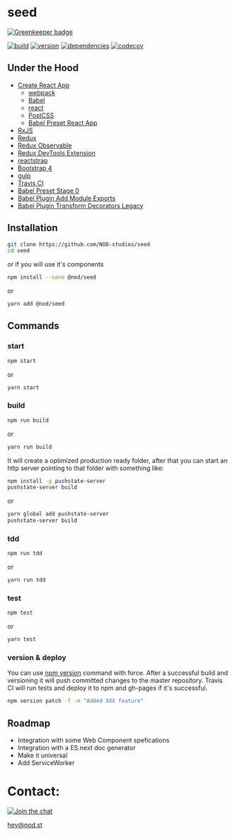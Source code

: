 # seed

[![Greenkeeper badge](https://badges.greenkeeper.io/NOD-studios/seed.svg)](https://greenkeeper.io/)


[![build][travis-image]][tag-url]
[![version][tag-image]][tag-url]
[![dependencies][david-image]][david-url]
[![codecov][codecov-image]][codecov-url]

## Under the Hood
- [Create React App](https://github.com/facebookincubator/create-react-app)
  - [webpack](https://webpack.github.io/)
  - [Babel](https://babeljs.io/)
  - [react](https://facebook.github.io/react/)
  - [PostCSS](http://postcss.org/)
  - [Babel Preset React App](https://www.npmjs.com/package/babel-preset-react-app)
- [RxJS](http://reactivex.io/)
- [Redux](http://redux.js.org/)
- [Redux Observable](https://redux-observable.js.org/)
- [Redux DevTools Extension](http://zalmoxisus.github.io/redux-devtools-extension/)
- [reactstrap](https://reactstrap.github.io/)
- [Bootstrap 4](https://v4-alpha.getbootstrap.com/)
- [gulp](http://gulpjs.com/)
- [Travis CI](https://travis-ci.org/)
- [Babel Preset Stage 0](https://babeljs.io/docs/plugins/preset-stage-0/)
- [Babel Plugin Add Module Exports](https://babeljs.io/docs/plugins/preset-stage-0/)
- [Babel Plugin Transform Decorators Legacy](https://github.com/loganfsmyth/babel-plugin-transform-decorators-legacy)

## Installation

```bash
git clone https://github.com/NOD-studios/seed
cd seed
```

or if you will use it's components

```bash
npm install --save @nod/seed
```

or

```bash
yarn add @nod/seed
```

## Commands

### start
```bash
npm start
```
or
```bash
yarn start
```

### build
```bash
npm run build
```
or
```bash
yarn run build
```
It will create a optimized production ready folder, after that you can start an http server pointing to that folder with something like:

  ```bash
  npm install -g pushstate-server
  pushstate-server build
  ```

  or

  ```bash
  yarn global add pushstate-server
  pushstate-server build
  ```

### tdd
```bash
npm run tdd
```
or
```bash
yarn run tdd
```

### test
```bash
npm test
```
or
```bash
yarn test
```

### version & deploy
You can use [npm version](https://docs.npmjs.com/cli/version) command with force. After a successful build and versioning it will push committed changes to the master repository. Travis CI will run tests and deploy it to npm and gh-pages if it's successful.
```bash
npm version patch -f -m "Added XXX feature"
```

## Roadmap
- Integration with some Web Component spefications
- Integration with a ES.next doc generator
- Make it universal
- Add ServiceWorker

# Contact:
[![Join the chat][gitter-image]][gitter-url]

[hey@nod.st](mailto:hey@nod.st)

[codecov-image]: https://codecov.io/gh/NOD-studios/seed/branch/master/graph/badge.svg
[codecov-url]: https://codecov.io/gh/NOD-studios/seed
[repo-url]: https://github.com/NOD-studios/NOD-strap
[travis-image]: https://travis-ci.org/NOD-studios/seed.svg?branch=master
[david-url]: https://david-dm.org/NOD-studios/NOD-strap
[david-image]: https://david-dm.org/NOD-studios/NOD-strap.svg
[gitter-image]: https://img.shields.io/badge/GITTER-join%20chat-green.svg
[gitter-url]: http://bit.ly/NOD-chat
[tag-image]: https://img.shields.io/github/tag/NOD-studios/NOD-strap.svg
[tag-url]: https://github.com/NOD-studios/NOD-strap/tags
